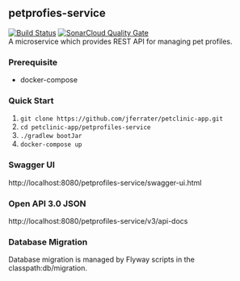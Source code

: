 ## petprofies-service
[![Build Status](https://travis-ci.com/jferrater/petclinic-app.svg?branch=master)](https://travis-ci.com/jferrater/petclinic-app) [![SonarCloud Quality Gate](https://sonarcloud.io/api/project_badges/measure?project=jferrater_petprofiles-service&metric=alert_status)](https://sonarcloud.io/dashboard?id=jferrater_petprofiles-service)
<br>
A microservice which provides REST API for managing pet profiles.

### Prerequisite
- docker-compose

### Quick Start
1. ``git clone https://github.com/jferrater/petclinic-app.git``
2. ``cd petclinic-app/petprofiles-service``
3. ``./gradlew bootJar``
4. ``docker-compose up``

### Swagger UI
http://localhost:8080/petprofiles-service/swagger-ui.html

### Open API 3.0 JSON
http://localhost:8080/petprofiles-service/v3/api-docs

### Database Migration
Database migration is managed by Flyway scripts in the classpath:db/migration.